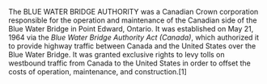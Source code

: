 The BLUE WATER BRIDGE AUTHORITY was a Canadian Crown corporation responsible for the operation and maintenance of the Canadian side of the Blue Water Bridge in Point Edward, Ontario. It was established on May 21, 1964 via the _Blue Water Bridge Authority Act (Canada)_, which authorized it to provide highway traffic between Canada and the United States over the Blue Water Bridge. It was granted exclusive rights to levy tolls on westbound traffic from Canada to the United States in order to offset the costs of operation, maintenance, and construction.[1]
